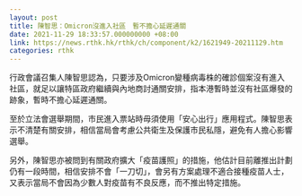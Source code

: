 ```yaml
---
layout: post
title: 陳智思：Omicron沒進入社區　暫不擔心延遲通關
date: 2021-11-29 18:33:57.000000000 +08:00
link: https://news.rthk.hk/rthk/ch/component/k2/1621949-20211129.htm
categories: rthk
---
```


行政會議召集人陳智思認為，只要涉及Omicron變種病毒株的確診個案沒有進入社區，就足以讓特區政府繼續與內地商討通關安排，指本港暫時並沒有社區爆發的跡象，暫時不擔心延遲通關。

至於立法會選舉期間，市民進入票站時毋須使用「安心出行」應用程式。陳智思表示不清楚有關安排，相信當局會考慮公共衛生及保護市民私隱，避免有人擔心影響選舉。

另外，陳智思亦被問到有關政府擴大「疫苗護照」的措施，他估計目前離推出計劃仍有一段時間，相信安排不會「一刀切」，會另有方案處理不適合接種疫苗人士，又表示當局不會因為少數人對疫苗有不良反應，而不推出特定措施。
